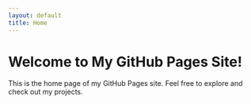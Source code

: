 ```yaml
---
layout: default
title: Home
---
```


# Welcome to My GitHub Pages Site!

This is the home page of my GitHub Pages site. Feel free to explore and check out my projects.
